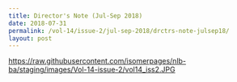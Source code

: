 ```yaml
---
title: Director's Note (Jul-Sep 2018)
date: 2018-07-31
permalink: /vol-14/issue-2/jul-sep-2018/drctrs-note-julsep18/
layout: post
---
```

https://raw.githubusercontent.com/isomerpages/nlb-ba/staging/images/Vol-14-issue-2/vol14_iss2.JPG